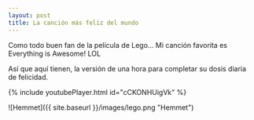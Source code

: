 ```yaml
---
layout: post
title: La canción más feliz del mundo
---
```


Como todo buen fan de la película de Lego... Mi canción favorita es Everything is Awesome! LOL

Así que aquí tienen, la versión de una hora para completar su dosis diaria de felicidad.

{% include youtubePlayer.html id="cCKONHUigVk" %}

![Hemmet]({{ site.baseurl }}/images/lego.png "Hemmet")
